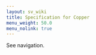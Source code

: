 ```yaml
---
layout: sv_wiki
title: Specification for Copper
menu_weight: 50.0
menu_nolink: true
---
```


See navigation.
